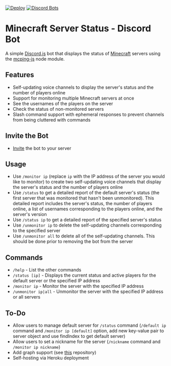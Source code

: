 [![Deploy](https://www.herokucdn.com/deploy/button.svg)](https://heroku.com/deploy)
[![Discord Bots](https://top.gg/api/widget/servers/788083161296273517.svg)](https://top.gg/bot/788083161296273517)

# Minecraft Server Status - Discord Bot

A simple [Discord.js](https://www.npmjs.com/package/discord.js) bot that displays the status of [Minecraft](https://minecraft.gamepedia.com) servers using the [mcping-js](https://www.npmjs.com/package/mcping-js) node module.

## Features

- Self-updating voice channels to display the server's status and the number of players online
- Support for monitoring multiple Minecraft servers at once
- See the usernames of the players on the server
- Check the status of non-monitored servers
- Slash command support with ephemeral responses to prevent channels from being cluttered with commands

## Invite the Bot

- [Invite](https://discord.com/api/oauth2/authorize?client_id=788083161296273517&permissions=268435472&scope=bot%20applications.commands) the bot to your server

## Usage

- Use `/monitor ip` (replace `ip` with the IP address of the server you would like to monitor) to create two self-updating voice channels that display the server's status and the number of players online
- Use `/status` to get a detailed report of the default server's status (the first server that was monitored that hasn't been unmonitored). This detailed report includes the server's status, the number of players online, a list of usernames corresponding to the players online, and the server's version
- Use `/status ip` to get a detailed report of the specified server's status
- Use `/unmonitor ip` to delete the self-updating channels corresponding to the specified server
- Use `/unmonitor all` to delete all of the self-updating channels. This should be done prior to removing the bot from the server

## Commands

- `/help` - List the other commands
- `/status [ip]` - Displays the current status and active players for the default server or the specified IP address
- `/monitor ip` - Monitor the server with the specified IP address
- `/unmonitor ip|all` - Unmonitor the server with the specified IP address or all servers

## To-Do

- Allow users to manage default server for `/status` command (`/default ip` command and `/monitor ip [default]` option, add new key-value pair to server object and use findIndex to get default server)
- Allow users to set a nickname for the server (`/nickname` command and `/monitor ip nickname`)
- Add graph support (see [this](https://github.com/cappig/MC-status-bot) repository)
- Self-hosting via Heroku deployment
